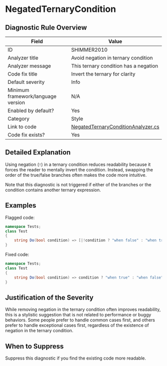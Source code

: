 # NegatedTernaryCondition

## Diagnostic Rule Overview

| Field                              | Value
|------------------------------------|-------
| ID                                 | SHIMMER2010
| Analyzer title                     | Avoid negation in ternary condition
| Analyzer message                   | This ternary condition has a negation
| Code fix title                     | Invert the ternary for clarity
| Default severity                   | Info
| Minimum framework/language version | N/A
| Enabled by default?                | Yes
| Category                           | Style
| Link to code                       | [NegatedTernaryConditionAnalyzer.cs](../../src/Shimmering.Analyzers/StyleRules/NegatedTernaryCondition/NegatedTernaryConditionAnalyzer.cs)
| Code fix exists?                   | Yes

## Detailed Explanation

Using negation (`!`) in a ternary condition reduces readability because it forces the reader to mentally invert the condition. Instead, swapping the order of the true/false branches often makes the code more intuitive.

Note that this diagnostic is not triggered if either of the branches or the condition contains another ternary expression.

## Examples

Flagged code:
```cs
namespace Tests;
class Test
{
    string Do(bool condition) => [|!condition ? "when false" : "when true"|];
}
```

Fixed code:
```cs
namespace Tests;
class Test
{
    string Do(bool condition) => condition ? "when true" : "when false";
}
```

## Justification of the Severity

While removing negation in the ternary condition often improves readability, this is a stylistic suggestion that is not related to performance or buggy behaviors. Some people prefer to handle common cases first, and others prefer to handle exceptional cases first, regardless of the existence of negation in the ternary condition.

## When to Suppress

Suppress this diagnostic if you find the existing code more readable.
